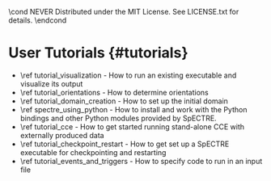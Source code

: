 \cond NEVER
Distributed under the MIT License.
See LICENSE.txt for details.
\endcond
# User Tutorials {#tutorials}

- \ref tutorial_visualization - How to run an existing executable and
  visualize its output
- \ref tutorial_orientations - How to determine orientations
- \ref tutorial_domain_creation - How to set up the initial domain
- \ref spectre_using_python - How to install and work with the Python bindings
  and other Python modules provided by SpECTRE.
- \ref tutorial_cce - How to get started running stand-alone CCE with
  externally produced data
- \ref tutorial_checkpoint_restart - How to get set up a SpECTRE executable for
  checkpointing and restarting
- \ref tutorial_events_and_triggers - How to specify code to run in an input
  file
